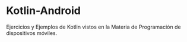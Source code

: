 # Kotlin-Android
Ejercicios y Ejemplos de Kotlin vistos en la Materia de Programación de dispositivos móviles.
